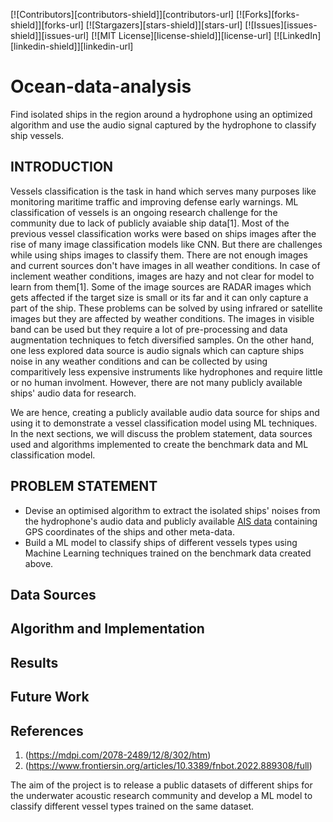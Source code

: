 [![Contributors][contributors-shield]][contributors-url]
[![Forks][forks-shield]][forks-url]
[![Stargazers][stars-shield]][stars-url]
[![Issues][issues-shield]][issues-url]
[![MIT License][license-shield]][license-url]
[![LinkedIn][linkedin-shield]][linkedin-url]

# Ocean-data-analysis
Find isolated ships in the region around a hydrophone using an optimized algorithm and use the audio signal captured by the hydrophone to classify ship vessels.

## INTRODUCTION
Vessels classification is the task in hand which serves many purposes like monitoring maritime traffic and improving defense early warnings. ML classification of vessels is an ongoing research challenge for the community due to lack of publicly avaiable ship data[1]. Most of the previous vessel classification works were based on ships images after the rise of many image classification models like CNN. But there are challenges while using ships images to classify them. There are not enough images and current sources don't have images in all weather conditions. In case of inclement weather conditions, images are hazy and not clear for model to learn from them[1]. Some of the image sources are RADAR images which gets affected if the target size is small or its far and it can only capture a part of the ship. These problems can be solved by using infrared or satellite images but they are affected by weather conditions. The images in visible band can be used but they require a lot of pre-processing and data augmentation techniques to fetch diversified samples.
On the other hand, one less explored data source is audio signals which can capture ships noise in any weather conditions and can be collected by using comparitively less expensive instruments like hydrophones and require little or no human involment. However, there are not many publicly available ships' audio data for research.

We are hence, creating a publicly available audio data source for ships and using it to demonstrate a vessel classification model using ML techniques.
In the next sections, we will discuss the problem statement, data sources used and algorithms implemented to create the benchmark data and ML classification model.

## PROBLEM STATEMENT
- Devise an optimised algorithm to extract the isolated ships' noises from the hydrophone's audio data and publicly available [AIS data](https://marinecadastre.gov/ais/) containing GPS coordinates of the ships and other meta-data.
- Build a ML model to classify ships of different vessels types using Machine Learning techniques trained on the benchmark data created above.

## Data Sources

## Algorithm and Implementation

## Results

## Future Work

## References

1. (https://mdpi.com/2078-2489/12/8/302/htm)
2. (https://www.frontiersin.org/articles/10.3389/fnbot.2022.889308/full)


The aim of the project is to release a public datasets of different ships for the underwater acoustic research community and develop a ML model to classify different vessel types trained on the same dataset.
